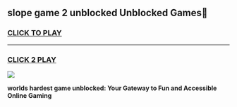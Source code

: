 
## slope game 2 unblocked Unblocked Games👋
<h3>
<a href="https://premium.freeplayer.one?title=slope_game_2_unblocked&ref=16F">CLICK TO PLAY</a></h3>
<hr>

<h3>
<a href="https://premium.freeplayer.one?title=slope_game_2_unblocked&ref=16F">CLICK 2 PLAY</a>
  
</h3>

<a href="https://premium.freeplayer.one?title=slope_game_2_unblocked&ref=16F/"><img src="https://clearcache.store/games.png"></a>


**worlds hardest game unblocked: Your Gateway to Fun and Accessible Online Gaming**

